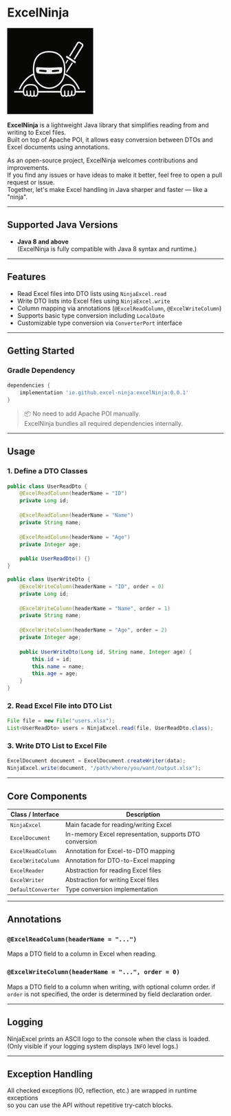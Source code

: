 # ExcelNinja

<img src="src/main/resources/logo.jpeg" alt="ExcelNinja Logo" width="200" />

**ExcelNinja** is a lightweight Java library that simplifies reading from and writing to Excel files.  
Built on top of Apache POI, it allows easy conversion between DTOs and Excel documents using annotations.

As an open-source project, ExcelNinja welcomes contributions and improvements.  
If you find any issues or have ideas to make it better, feel free to open a pull request or issue.  
Together, let's make Excel handling in Java sharper and faster — like a "ninja".

---

## Supported Java Versions

- **Java 8 and above**  
  (ExcelNinja is fully compatible with Java 8 syntax and runtime.)

---

## Features

- Read Excel files into DTO lists using `NinjaExcel.read`
- Write DTO lists into Excel files using `NinjaExcel.write`
- Column mapping via annotations (`@ExcelReadColumn`, `@ExcelWriteColumn`)
- Supports basic type conversion including `LocalDate`
- Customizable type conversion via `ConverterPort` interface

---

## Getting Started

### Gradle Dependency

```groovy
dependencies {
    implementation 'io.github.excel-ninja:excelNinja:0.0.1'
}
```

> 📦 No need to add Apache POI manually.  
> ExcelNinja bundles all required dependencies internally.

---

## Usage

### 1. Define a DTO Classes

```java
public class UserReadDto {
    @ExcelReadColumn(headerName = "ID")
    private Long id;

    @ExcelReadColumn(headerName = "Name")
    private String name;

    @ExcelReadColumn(headerName = "Age")
    private Integer age;

    public UserReadDto() {}
}
```

```java
public class UserWriteDto {
    @ExcelWriteColumn(headerName = "ID", order = 0)
    private Long id;

    @ExcelWriteColumn(headerName = "Name", order = 1)
    private String name;

    @ExcelWriteColumn(headerName = "Age", order = 2)
    private Integer age;

    public UserWriteDto(Long id, String name, Integer age) {
        this.id = id;
        this.name = name;
        this.age = age;
    }
}
```

### 2. Read Excel File into DTO List

```java
File file = new File("users.xlsx");
List<UserReadDto> users = NinjaExcel.read(file, UserReadDto.class);
```

### 3. Write DTO List to Excel File

```java
ExcelDocument document = ExcelDocument.createWriter(data);
NinjaExcel.write(document, "/path/where/you/want/output.xlsx");
```

---

## Core Components

| Class / Interface      | Description |
|------------------------|-------------|
| `NinjaExcel`           | Main facade for reading/writing Excel |
| `ExcelDocument`        | In-memory Excel representation, supports DTO conversion |
| `ExcelReadColumn`      | Annotation for Excel-to-DTO mapping |
| `ExcelWriteColumn`     | Annotation for DTO-to-Excel mapping |
| `ExcelReader`          | Abstraction for reading Excel files |
| `ExcelWriter`          | Abstraction for writing Excel files |
| `DefaultConverter`     | Type conversion implementation |

---

## Annotations

### `@ExcelReadColumn(headerName = "...")`

Maps a DTO field to a column in Excel when reading.

### `@ExcelWriteColumn(headerName = "...", order = 0)`

Maps a DTO field to a column when writing, with optional column order.
if `order` is not specified, the order is determined by field declaration order.

---

## Logging

NinjaExcel prints an ASCII logo to the console when the class is loaded.  
(Only visible if your logging system displays `INFO` level logs.)

---

## Exception Handling

All checked exceptions (IO, reflection, etc.) are wrapped in runtime exceptions  
so you can use the API without repetitive try-catch blocks.
